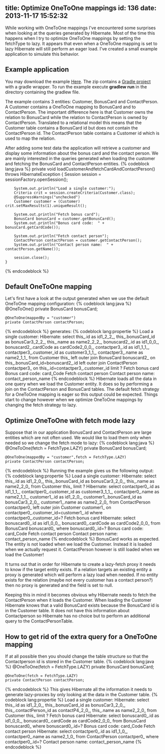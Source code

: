 title: Optimize OneToOne mappings
id: 136
date: 2013-11-17 15:52:32
---

While working with OneToOne mappings I've encountered some surprises when looking at the queries generated by Hibernate.  Most of the time this happens when I try to optimize OneToOne mappings by setting the fetchType to lazy. It appears that even when a OneToOne mapping is set to lazy Hibernate will still perform an eager load. I've created a small example application to simulate this behavior.

## Example application

You may download the example [Here](/optimize-onetoone-mappings/index/Hibernate_Optimize_OneToOne_CodeExample.zip). The zip contains a [Gradle project](http://www.gradle.org/) with a gradle wrapper. To run the example execute **gradlew run** in the directory containing the gradlew file.

The example contains 3 entities: Customer, BonusCard and ContactPerson. A Customer contains a OneToOne mapping to BonusCard and to ContactPerson. The important difference here is that Customer owns the relation to BonusCard while the relation to ContactPerson is owned by ContactPerson. Translated to a relational model this means that the Customer table contains a BonusCard id but does not contain the ContactPerson id. The ContactPerson table contains a Customer id which is used to map the relation.

After adding some test data the application will retrieve a customer and display some information about the bonus card and the contact person. We are mainly interested in the queries generated when loading the customer and fetching the BonusCard and ContactPerson entities.
{% codeblock lang:java %}
    private void loadCustomerAndfetchCardAndContactPerson() throws HibernateException {
        Session session = sessionFactory.openSession();

        System.out.println("Load a single customer:");
        Criteria crit = session.createCriteria(Customer.class);
        @SuppressWarnings("unchecked")
        Customer customer = (Customer) crit.setMaxResults(1).uniqueResult();

        System.out.println("Fetch bonus card");
        BonusCard bonusCard = customer.getBonusCard();
        System.out.println("Bonus card code:  " + bonusCard.getCardCode());

        System.out.println("Fetch contact person");
        ContactPerson contactPerson = customer.getContactPerson();
        System.out.println("Contact person name:  " + contactPerson.getName());

        session.close();
    }
{% endcodeblock %}

## Default OneToOne mapping

Let's first have a look at the output generated when we use the default OneToOne mapping configuration:
{% codeblock lang:java %}
    @OneToOne()
    private BonusCard bonusCard;

    @OneToOne(mappedBy = "customer")
    private ContactPerson contactPerson;
{% endcodeblock %}
generates:
{% codeblock lang:propertie %}
Load a single customer:
Hibernate: select this_.id as id1_2_2_, this_.bonusCard_id as bonusCar3_2_2_, this_.name as name2_2_2_, bonuscard2_.id as id1_0_0_, bonuscard2_.cardCode as cardCode2_0_0_, contactper3_.id as id1_1_1_, contactper3_.customer_id as customer3_1_1_, contactper3_.name as name2_1_1_ from Customer this_ left outer join BonusCard bonuscard2_ on this_.bonusCard_id=bonuscard2_.id left outer join ContactPerson contactper3_ on this_.id=contactper3_.customer_id limit ?
Fetch bonus card
Bonus card code:  card_Code
Fetch contact person
Contact person name:  contact_person_name
{% endcodeblock %}
Hibernate loads all the data in one query when we load the Customer entity. It does so by performing a join on the ContactPerson and BonusCard tables. The default fetch strategy for a OneToOne mapping is eager so this output could be expected. Things start to change however when we optimize OneToOne mappings by changing the fetch strategy to lazy.

## Optimize OneToOne with fetch mode lazy

Suppose that in our application BonusCard and ContactPerson are large entities which are not often used. We would like to load them only when needed so we change the fetch mode to lazy:
{% codeblock lang:java %}
    @OneToOne(fetch = FetchType.LAZY)
    private BonusCard bonusCard;

    @OneToOne(mappedBy = "customer",fetch = FetchType.LAZY)
    private ContactPerson contactPerson;
{% endcodeblock %}
Running the example gives us the following output:
{% codeblock lang:propertie %}
Load a single customer:
Hibernate: select this_.id as id1_2_0_, this_.bonusCard_id as bonusCar3_2_0_, this_.name as name2_2_0_ from Customer this_ limit ?
Hibernate: select contactper0_.id as id1_1_1_, contactper0_.customer_id as customer3_1_1_, contactper0_.name as name2_1_1_, customer1_.id as id1_2_0_, customer1_.bonusCard_id as bonusCar3_2_0_, customer1_.name as name2_2_0_ from ContactPerson contactper0_ left outer join Customer customer1_ on contactper0_.customer_id=customer1_.id where contactper0_.customer_id=?
Fetch bonus card
Hibernate: select bonuscard0_.id as id1_0_0_, bonuscard0_.cardCode as cardCode2_0_0_ from BonusCard bonuscard0_ where bonuscard0_.id=?
Bonus card code:  card_Code
Fetch contact person
Contact person name:  contact_person_name
{% endcodeblock %}
BonusCard works as expected. The entity is not loaded when we load the Customer. Instead it is loaded when we actually request it. ContactPerson however is still loaded when we load the Customer!

It turns out that in order for Hibernate to create a lazy-fetch proxy it needs to know if the target entity exists. If a relation targets an existing entity a proxy is generated which will perform a lazy load when needed. If no entity exists for the relation (maybe not every customer has a contact person?) then no proxy is generated and the field is set to null. 

Keeping this in mind it becomes obvious why Hibernate needs to fetch the ContactPerson when it loads the Customer. When loading the Customer Hibernate knows that a valid BonusCard exists because the BonusCard id is in the Customer table. It does not have this information about Contactperson so Hibernate has no choice but to perform an additional query to the ContactPersonTable.

## How to get rid of the extra query for a OneToOne mapping

If at all possible then you should change the table structure so that the Contactperson id is stored in the Customer table.
{% codeblock lang:java %}
    @OneToOne(fetch = FetchType.LAZY)
    private BonusCard bonusCard;

    @OneToOne(fetch = FetchType.LAZY)
    private ContactPerson contactPerson;
{% endcodeblock %}
This gives Hibernate all the information it needs to generate lazy-proxies by only looking at the data in the Customer table.
{% codeblock lang:propertie %}
Load a single customer:
Hibernate: select this_.id as id1_2_0_, this_.bonusCard_id as bonusCar3_2_0_, this_.contactPerson_id as contactP4_2_0_, this_.name as name2_2_0_ from Customer this_ limit ?
Fetch bonus card
Hibernate: select bonuscard0_.id as id1_0_0_, bonuscard0_.cardCode as cardCode2_0_0_ from BonusCard bonuscard0_ where bonuscard0_.id=?
Bonus card code:  card_Code
Fetch contact person
Hibernate: select contactper0_.id as id1_1_0_, contactper0_.name as name2_1_0_ from ContactPerson contactper0_ where contactper0_.id=?
Contact person name:  contact_person_name
{% endcodeblock %}